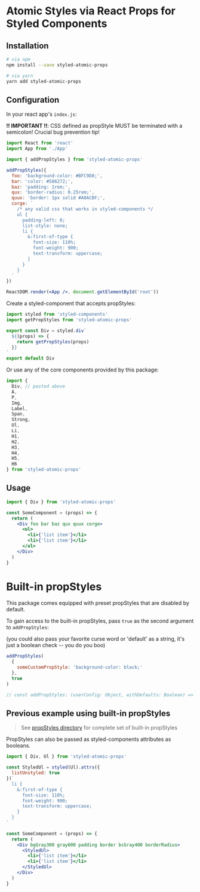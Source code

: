 # Atomic Styles via React Props for Styled Components

## Installation

```bash
# via npm
npm install --save styled-atomic-props

# via yarn
yarn add styled-atomic-props
```

## Configuration

In your react app's `index.js`:

**!! IMPORTANT !!**: CSS defined as propStyle MUST be terminated with a semicolon! Crucial bug prevention tip!

```jsx
import React from 'react'
import App from './App'

import { addPropStyles } from 'styled-atomic-props'

addPropStyles({
  foo: 'background-color: #BFC9D8;',
  bar: 'color: #586272;',
  baz: 'padding: 1rem;',
  qux: 'border-radius: 0.25rem;',
  quux: 'border: 1px solid #A0ACBF;',
  corge: `
    /* any valid css that works in styled-components */
    ul {
      padding-left: 0;
      list-style: none;
      li {
        &:first-of-type {
          font-size: 110%;
          font-weight: 900;
          text-transform: uppercase;
        }
      }
    }
  `
})

ReactDOM.render(<App />, document.getElementById('root'))
```

Create a styled-component that accepts propStyles:

```jsx
import styled from 'styled-components'
import getPropStyles from 'styled-atomic-props'

export const Div = styled.div`
  ${(props) => {
    return getPropStyles(props)
  }}
`
export default Div
```

Or use any of the core components provided by this package:

```jsx
import {
  Div, // pasted above
  A,
  P,
  Img,
  Label,
  Span,
  Strong,
  Ul,
  Li,
  H1,
  H2,
  H3,
  H4,
  H5,
  H6
} from 'styled-atomic-props'
```

## Usage

```jsx
import { Div } from 'styled-atomic-props'

const SomeComponent = (props) => {
  return (
    <Div foo bar baz qux quux corge>
      <ul>
        <li>{'list item'}</li>
        <li>{'list item'}</li>
      </ul>
    </Div>
  )
}
```

# Built-in propStyles

This package comes equipped with preset propStyles that are disabled by default.

To gain access to the built-in propStyles, pass `true` as the second argument to `addPropStyles`:

(you could also pass your favorite curse word or 'default' as a string, it's just a boolean check -- you do you boo)

```jsx
addPropStyles(
  {
    someCustomPropStyle: 'background-color: black;'
  },
  true
)

// const addPropStyles: (userConfig: Object, withDefaults: Boolean) => Void
```

## Previous example using built-in propStyles

> See [propStyles directory](src/styles/propStyles/index.js) for complete set of built-in propStyles

PropStyles can also be passed as styled-components attributes as booleans.

```jsx
import { Div, Ul } from 'styled-atomic-props'

const StyledUl = styled(Ul).attrs({
  listUnstyled: true
})`
  li {
    &:first-of-type {
      font-size: 110%;
      font-weight: 900;
      text-transform: uppercase;
    }
  }
`

const SomeComponent = (props) => {
  return (
    <Div bgGray300 gray600 padding border bcGray400 borderRadius>
      <StyledUl>
        <li>{'list item'}</li>
        <li>{'list item'}</li>
      </StyledUl>
    </Div>
  )
}
```

